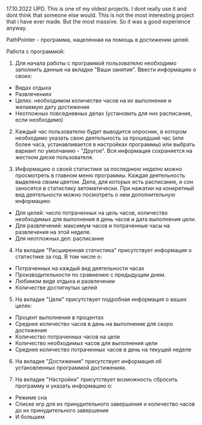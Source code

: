 17.10.2022 UPD. This is one of my oldest projects. I dont really use it and dont think that someone else would. This is not the most interesting project that i have ever made. But the most massive. So it was a good experience anyway.


PathPointer - программа, нацеленная на помощь в достижении целей.

Работа с программой:
1) Для начала работы с программой пользователю необходимо заполнить данные на вкладке "Ваши занятия". Ввести информацию о своих:
 - Видах отдыха
 - Развлечениях
 - Целях: необходимом количестве часов на их выполнение и желаемую дату достижения
 - Неотложных повседневных делах (установить для них расписание, если необходимо)
2) Каждый час пользователю будет выводится опросник, в котором необходимо указать свою деятельность за прошедший час (или более часа, устанавливается в настройках программы) или выбрать вариант по умолчанию - "Другое". Вся информация сохраняется на жестком диске пользователя.

3) Информацию о своей статистике за последнюю неделю можно просмотреть в главном меню программы. Каждая деятельность выделена своим цветом. Дела, для которых есть расписание, и сон заносятся в статистику автоматически. При нажатии на конкретный вид деятельности можно посмотреть о нем дополнительную информацию:
 - Для целей: число потраченных на цель часов, количество необходимых для выполнения в день часов и дата выполнения цели.
 - Для развлечений: максимум часов и потраченные часы на развлечения на этой неделе.
 - Для неотложных дел: расписание
4) На вкладке "Расширенная статистика" присутствует информация о статистике за год. В том числе о:
 - Потраченных на каждый вид деятельности часах
 - Производительности по сравнению с предыдущим днем.
 - Любимом виде отдыха и развлечении
 - Количестве достигнутых целей
5) На вкладке "Цели" присутствует подробная информация о ваших целях:
 - Процент выполнения в процентах
 - Среднее количество часов в день на выполнение для скоро достижения
 - Количество потраченных часов на цели
 - Количество необходимых часов для выполнения цели
 - Среднее количество потраченных часов в день на текущей неделе
6) На вкладке "Достижения" присутствует информация об установленных программой достижениях.

7) На вкладке "Настройки" присутствует возможность сбросить программу и указать информацию о:
 - Режиме сна
 - Списке игр для их принудительного завершения и количество часов до их принудительного завершения
 - И большем

